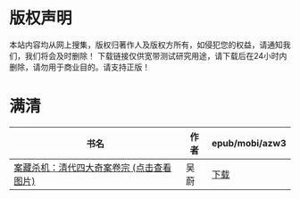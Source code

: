 # 版权声明

本站内容均从网上搜集，版权归著作人及版权方所有，如侵犯您的权益，请通知我们，我们将会及时删除！ 下载链接仅供宽带测试研究用途，请下载后在24小时内删除，请勿用于商业目的。请支持正版！

# 满清

| 书名 | 作者 | epub/mobi/azw3 |
| --- | --- | --- |
| [案藏杀机：清代四大奇案卷宗 (点击查看图片)](https://www.dushupai.com/attachment/2024/06/01/a2b065b63821b3a2.jpg) | 吴蔚 | [下载](https://url89.ctfile.com/f/31084289-1357005223-8942a8?p=8866) |
